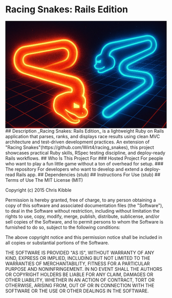 # Racing Snakes: Rails Edition
<img src="/assets/readme_pic.jpg" alt="two snakes chasing each other on a grid" width="550" style="display: block; margin: 0 auto;"/>
## Description
_Racing Snakes: Rails Edition_ is a lightweight Ruby on Rails application that parses, ranks, and displays race results using clean MVC architecture and test-driven development practices. An extension of "Racing Snakes"(https://github.com/Wirt4/racing_snakes), this project showcases practical Ruby skills, RSpec testing discipline, and deploy-ready Rails workflows.
## Who Is This Project For
### Hosted Project
For people who want to play a fun little game without a ton of overhead for setup.
###
The repository
For developers who want to develop and extend a deploy-read Rails app.
## Dependencies
(stub)
## Instructions For Use
(stub)
## Terms of Use
The MIT License (MIT)

Copyright (c) 2015 Chris Kibble

Permission is hereby granted, free of charge, to any person obtaining a copy of this software and associated documentation files (the "Software"), to deal in the Software without restriction, including without limitation the rights to use, copy, modify, merge, publish, distribute, sublicense, and/or sell copies of the Software, and to permit persons to whom the Software is furnished to do so, subject to the following conditions:

The above copyright notice and this permission notice shall be included in all copies or substantial portions of the Software.

THE SOFTWARE IS PROVIDED "AS IS", WITHOUT WARRANTY OF ANY KIND, EXPRESS OR IMPLIED, INCLUDING BUT NOT LIMITED TO THE WARRANTIES OF MERCHANTABILITY, FITNESS FOR A PARTICULAR PURPOSE AND NONINFRINGEMENT. IN NO EVENT SHALL THE AUTHORS OR COPYRIGHT HOLDERS BE LIABLE FOR ANY CLAIM, DAMAGES OR OTHER LIABILITY, WHETHER IN AN ACTION OF CONTRACT, TORT OR OTHERWISE, ARISING FROM, OUT OF OR IN CONNECTION WITH THE SOFTWARE OR THE USE OR OTHER DEALINGS IN THE SOFTWARE.
